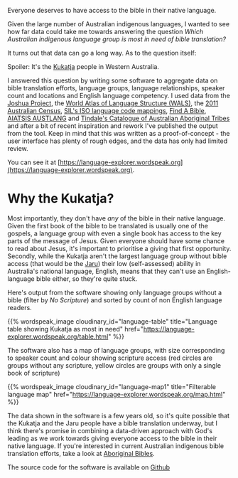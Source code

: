 <!--
.. title: Exploring Australian indigenous bible translation
.. slug: exploring-australian-indigenous-bible-translation
.. date: 2019-08-05 16:53:00 UTC+10:00
.. tags: 
.. category: 
.. spellcheck_exceptions: Kukatja,SIL's,AIATSIS,AUSTLANG,Tindale's,Jaru
.. link: 
.. description: 
.. type: text
-->

Everyone deserves to have access to the bible in their native language.

Given the large number of Australian indigenous languages, I wanted to see how far data could take me towards answering the question _Which Australian indigenous language group is most in need of bible translation?_

It turns out that data can go a long way. As to the question itself:

Spoiler: It's the [Kukatja](https://language-explorer.wordspeak.org/language/iso/kux.html) people in Western Australia.

I answered this question by writing some software to aggregate data on bible translation efforts, language groups, language relationships, speaker count and locations and English language competency. I used data from the [Joshua Project](https://www.joshuaproject.net), the [World Atlas of Language Structure (WALS)](https://wals.info), the [2011 Australian Census](https://www.abs.gov.au/websitedbs/D3310114.nsf/Home/Census), [SIL's ISO language code mappings](https://iso639-3.sil.org/), [Find A Bible](https://find.bible), [AIATSIS AUSTLANG](https://collection.aiatsis.gov.au/austlang/about) and [Tindale's Catalogue of Australian Aboriginal Tribes](http://archives.samuseum.sa.gov.au/tindaletribes/index.html) and after a bit of recent inspiration and rework I've published the output from the tool. Keep in mind that this was written as a proof-of-concept - the user interface has plenty of rough edges, and the data has only had limited review.

You can see it at [https://language-explorer.wordspeak.org](https://language-explorer.wordspeak.org).

# Why the Kukatja?

Most importantly, they don't have *any* of the bible in their native language. Given the first book of the bible to be translated is usually one of the gospels, a language group with even a single book has access to the key parts of the message of Jesus. Given everyone should have some chance to read about Jesus, it's important to prioritise a giving that first opportunity.
Secondly, while the Kukatja aren't the largest language group without bible access (that would be the [Jaru](https://language-explorer.wordspeak.org/language/iso/ddj.html)) their low (self-assessed) ability in Australia's national language, English, means that they can't use an English-language bible either, so they're quite stuck.

Here's output from the software showing only language groups without a bible (filter by _No Scripture_) and sorted by count of non English language readers.

{{% wordspeak_image cloudinary_id="language-table" title="Language table showing Kukatja as most in need" href="https://language-explorer.wordspeak.org/table.html" %}}

The software also has a map of language groups, with size corresponding to speaker count and colour showing scripture access (red circles are groups without any scripture, yellow circles are groups with only a single book of scripture)

{{% wordspeak_image cloudinary_id="language-map1" title="Filterable language map" href="https://language-explorer.wordspeak.org/map.html" %}}

The data shown in the software is a few years old, so it's quite possible that the Kukatja and the Jaru people have a bible translation underway, but I think there's promise in combining a data-driven approach with God's leading as we work towards giving everyone access to the bible in their native language. If you're interested in current Australian indigenous bible translation efforts, take a look at [Aboriginal Bibles](https://www.aboriginalbibles.org.au).

The source code for the software is available on [Github](https://github.com/edwinsteele/language_explorer)
